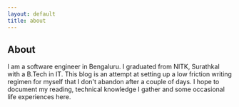 ```yaml
---
layout: default
title: about
---
```


## About

I am a software engineer in Bengaluru. I graduated from NITK, Surathkal with a
B.Tech in IT. This blog is an attempt at setting up a low friction writing
regimen for myself that I don't abandon after a couple of days. I hope to
document my reading, technical knowledge I gather and some occasional life
experiences here.
